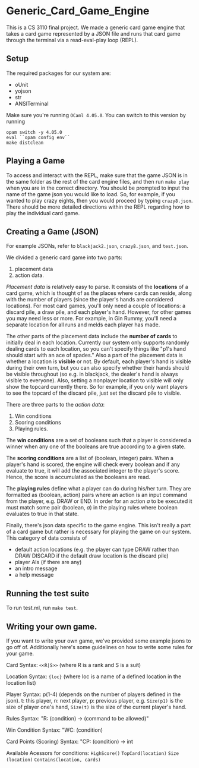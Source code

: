 # Generic_Card_Game_Engine
This is a CS 3110 final project. We made a generic card game engine that takes a card game represented by a JSON file and runs that card game through the terminal via a read-eval-play loop (REPL).

## Setup
The required packages for our system are: 
- oUnit
- yojson
- str
- ANSITerminal

Make sure you're running `OCaml 4.05.0`. You can switch to this version by running
```
opam switch -y 4.05.0
eval ``opam config env``
make distclean
```

## Playing a Game
To access and interact with the REPL, make sure that the game JSON is in the 
same folder as the rest of the card engine files, and then run `make play` when 
you are in the correct directory. You should be prompted to input the name of the game json you would like to load. So, for example, if you wanted to play crazy eights, then you would proceed by typing `crazy8.json`. There should be more detailed directions within the REPL regarding how to play the individual card game.

## Creating a Game (JSON) 
For example JSONs, refer to `blackjack2.json`, `crazy8.json`, and `test.json`. 

We divided a generic card game into two parts:
1. placement data
2. action data.

*Placement data* is relatively easy to parse. It consists of the **locations** of a card game, which is thought of as the places where cards can reside, along with the number of players (since the player's hands are considered locations). For most card games, you'll only need a couple of locations: a discard pile, a draw pile, and each player's hand. However, for other games you may need less or more. For example, in Gin Rummy, you'll need a separate location for all runs and melds each player has made.

The other parts of the placement data include the **number of cards** to initially deal in each location. Currently our system only supports randomly dealing cards to each location, so you can't specify things like "p1's hand should start with an ace of spades." Also a part of the placement data is whether a location is **visible** or not. By default, each player's hand is visible during their own turn, but you can also specify whether their hands should be visible throughout (so e.g. in blackjack, the dealer's hand is always visible to everyone). Also, setting a nonplayer location to visible will only show the topcard currently there. So for example, if you only want players to see the topcard of the discard pile, just set the discard pile to visible. 

There are three parts to the *action data*:
1. Win conditions
2. Scoring conditions
3. Playing rules.

The **win conditions** are a set of booleans such that a player is considered a winner when any one of the booleans are true according to a given state. 

The **scoring conditions** are a list of (boolean, integer) pairs. When a player's hand is scored, the engine will check every boolean and if any evaluate to true, it will add the associated integer to the player's score. Hence, the score is accumulated as the booleans are read.

The **playing rules** define what a player can do during his/her turn. They are formatted as (boolean, action) pairs where an action is an input command from the player, e.g. DRAW or END. In order for an action *a* to be executed it must match some pair (boolean, *a*) in the playing rules where boolean evaluates to true in that state. 

Finally, there's json data specific to the game engine. This isn't really a part of a card game but rather is necessary for playing the game on our system. This category of data consists of
- default action locations (e.g. the player can type DRAW rather than DRAW DISCARD if the default draw location is the discard pile)
- player AIs (if there are any)
- an intro message
- a help message

## Running the test suite 
To run test.ml, run `make test`. 

## Writing your own game.
If you want to write your own game, we've provided some example jsons to go off
of. Additionally here's some guidelines on how to write some rules for your 
game.

Card Syntax: `<<R|S>>` (where R is a rank and S is a suit)

Location Syntax: `{loc}` (where loc is a name of a defined location in the location list)

Player Syntax: p(1-4) (depends on the number of players defined in the json).
t: this player, n: next player, p: previous player, e.g. `Size(p1)` is the size of player one's hand, `Size(t)` is the size of the current player's hand.

Rules Syntax:
"R: (condition) -> (command to be allowed)"

Win Condition Syntax: 
"WC: (condition)

Card Points (Scoring) Syntax: 
"CP: (condition) -> int

Available Acessors for conditions:
`HighScore()`
`TopCard(location)`
`Size (location)`
`Contains(location, cards)`
